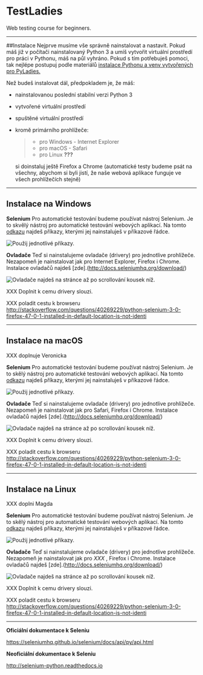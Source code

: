 # TestLadies
Web testing course for beginners.

***

##Instalace
Nejprve musíme vše správně nainstalovat a nastavit. Pokud máš již v počítači nainstalovaný Python 3 a umíš vytvořit virtuální prostředí pro práci v Pythonu, máš na půl vyhráno. Pokud s tím potřebuješ pomoci, tak nejlépe postupuj podle materiálů [instalace Pythonu a venv vytvořených pro PyLadies.](http://pyladies.cz/v1/s001-install/instalace.html)

Než budeš instalovat dál, předpokladem je, že máš:

 - nainstalovanou poslední stabilní verzi Python 3
 - vytvořené virtuální prostředí
 - spuštěné virtuální prostředí
 - kromě primárního prohlížeče:

	>  - pro Windows - Internet Explorer 
	> - pro macOS - Safari
	> - pro Linux **???**

	si doinstaluj ještě Firefox a Chrome (automatické testy budeme psát na všechny, abychom si byli jistí, že naše webová aplikace funguje ve všech prohlížečích stejně)

***

## Instalace na Windows

**Selenium**
Pro automatické testování budeme používat nástroj Selenium.  Je to skvělý nástroj pro automatické testování webových aplikací. Na tomto [odkazu](https://pypi.python.org/pypi/selenium) najdeš příkazy, kterými jej nainstaluješ v příkazové řádce.

![Použij jednotlivé příkazy.]()

**Ovladače**
Teď si nainstalujeme ovladače (drivery) pro jednotlive prohlížeče. Nezapomeň je nainstalovat jak pro Internet Explorer, Firefox i Chrome. Instalace ovladačů najdeš [zde].(http://docs.seleniumhq.org/download/)

![Ovladače najdeš na stránce až po scrollování kousek níž.]()

 
XXX Doplnit k cemu drivery slouzi.

XXX poladit cestu k browseru
http://stackoverflow.com/questions/40269229/python-selenium-3-0-firefox-47-0-1-installed-in-default-location-is-not-identi

***

## Instalace na macOS

XXX doplnuje Veronicka

**Selenium**
Pro automatické testování budeme používat nástroj Selenium.  Je to skělý nástroj pro automatické testování webových aplikací. Na tomto [odkazu](https://pypi.python.org/pypi/selenium) najdeš příkazy, kterými jej nainstaluješ v příkazové řádce.

![Použij jednotlivé příkazy.](https://github.com/PyLadiesCZ/TestLadies/blob/master/img/mac_os_selenium_install.png)

**Ovladače**
Teď si nainstalujeme ovladače (drivery) pro jednotlive prohlížeče. Nezapomeň je nainstalovat jak pro Safari, Firefox i Chrome. Instalace ovladačů najdeš [zde].(http://docs.seleniumhq.org/download/)

![Ovladače najdeš na stránce až po scrollování kousek níž.](https://github.com/PyLadiesCZ/TestLadies/blob/master/img/mac_os_drivers_install.png)
 
XXX Doplnit k cemu drivery slouzi.

XXX poladit cestu k browseru
http://stackoverflow.com/questions/40269229/python-selenium-3-0-firefox-47-0-1-installed-in-default-location-is-not-identi

***

## Instalace na Linux

XXX doplni Magda

**Selenium**
Pro automatické testování budeme používat nástroj Selenium.  Je to skělý nástroj pro automatické testování webových aplikací. Na tomto [odkazu](https://pypi.python.org/pypi/selenium) najdeš příkazy, kterými jej nainstaluješ v příkazové řádce.

![Použij jednotlivé příkazy.]()

**Ovladače**
Teď si nainstalujeme ovladače (drivery) pro jednotlive prohlížeče. Nezapomeň je nainstalovat jak pro *XXX* , Firefox i Chrome. Instalace ovladačů najdeš [zde].(http://docs.seleniumhq.org/download/)

![Ovladače najdeš na stránce až po scrollování kousek níž.]()
 
XXX Doplnit k cemu drivery slouzi.

XXX poladit cestu k browseru
http://stackoverflow.com/questions/40269229/python-selenium-3-0-firefox-47-0-1-installed-in-default-location-is-not-identi

***

**Oficiální dokumentace k Seleniu**

https://seleniumhq.github.io/selenium/docs/api/py/api.html

**Neoficiální dokumentace k Seleniu**

http://selenium-python.readthedocs.io
